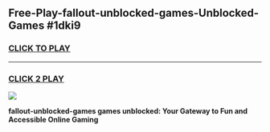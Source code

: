 
## Free-Play-fallout-unblocked-games-Unblocked-Games #1dki9
<h3>
<a href="https://news.freeplayer.one?title=fallout-unblocked-games&ref=8M">CLICK TO PLAY</a></h3>
<hr>

<h3>
<a href="https://news.freeplayer.one?title=fallout-unblocked-games&ref=8M">CLICK 2 PLAY</a>
  
</h3>

<a href="https://news.freeplayer.one?title=fallout-unblocked-games&ref=8M"><img src="https://clearcache.store/games.png"></a>


**fallout-unblocked-games games unblocked: Your Gateway to Fun and Accessible Online Gaming**
